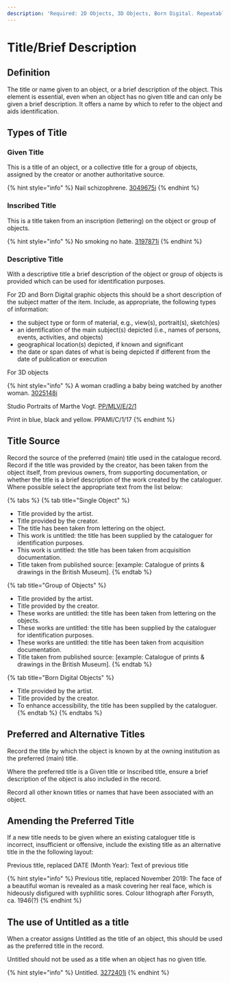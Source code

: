 ```yaml
---
description: 'Required: 2D Objects, 3D Objects, Born Digital. Repeatable.'
---
```


# Title/Brief Description

## Definition

The title or name given to an object, or a brief description of the object. This element is essential, even when an object has no given title and can only be given a brief description. It offers a name by which to refer to the object and aids identification. 

## Types of Title 

### Given Title

This is a title of an object, or a collective title for a group of objects, assigned by the creator or another authoritative source.

{% hint style="info" %}
Nail schizophrene.  [3049675i](https://wellcomecollection.org/works/azc3hheb)
{% endhint %}



### Inscribed Title

This is a title taken from an inscription \(lettering\) on the object or group of objects.

{% hint style="info" %}
No smoking no hate.  [3197871i](https://wellcomecollection.org/works/trkdjmg3)
{% endhint %}

### 

### Descriptive Title

With a descriptive title a brief description of the object or group of objects is provided which can be used for identification purposes. 

For 2D and Born Digital graphic objects this should be a short description of the subject matter of the item. Include, as appropriate, the following types of information:

* the subject type or form of material, e.g., view\(s\), portrait\(s\), sketch\(es\)
* an identification of the main subject\(s\) depicted \(i.e., names of persons, events, activities, and objects\)
* geographical location\(s\) depicted, if known and significant
* the date or span dates of what is being depicted if different from the date of publication or execution

For 3D objects

{% hint style="info" %}
A woman cradling a baby being watched by another woman.  [3025148i](https://wellcomecollection.org/works/wsq6ybqc)

Studio Portraits of Marthe Vogt.  [PP/MLV/E/2/1](https://wellcomecollection.org/works/u6dgfwtr)

Print in blue, black and yellow. PPAMI/C/1/17
{% endhint %}

## Title Source

Record the source of the preferred \(main\) title used in the catalogue record. Record if the title was provided by the creator, has been taken from the object itself, from previous owners, from supporting documentation, or whether the title is a brief description of the work created by the cataloguer. Where possible select the appropriate text from the list below:

{% tabs %}
{% tab title="Single Object" %}
* Title provided by the artist.
* Title provided by the creator.
* The title has been taken from lettering on the object. 
* This work is untitled: the title has been supplied by the cataloguer for identification purposes.
* This work is untitled: the title has been taken from acquisition documentation.
* Title taken from published source: \[example: Catalogue of prints & drawings in the British Museum\].
{% endtab %}

{% tab title="Group of Objects" %}
* Title provided by the artist.
* Title provided by the creator.
* These works are untitled: the title has been taken from lettering on the objects. 
* These works are untitled: the title has been supplied by the cataloguer for identification purposes.
* These works are untitled: the title has been taken from acquisition documentation.
* Title taken from published source: \[example: Catalogue of prints & drawings in the British Museum\].
{% endtab %}

{% tab title="Born Digital Objects" %}
* Title provided by the artist.
* Title provided by the creator.
* To enhance accessibility, the title has been supplied by the cataloguer. 
{% endtab %}
{% endtabs %}

## Preferred and Alternative Titles

Record the title by which the object is known by at the owning institution as the preferred \(main\) title.

Where the preferred title is a Given title or Inscribed title, ensure a brief description of the object is also included in the record.

Record all other known titles or names that have been associated with an object. 

## Amending the Preferred Title

If a new title needs to be given where an existing cataloguer title is incorrect, insufficient or offensive, include the existing title as an alternative title in the the following layout:

Previous title, replaced DATE \(Month Year\): Text of previous title

{% hint style="info" %}
Previous title, replaced November 2019: The face of a beautiful woman is revealed as a mask covering her real face, which is hideously disfigured with syphilitic sores. Colour lithograph after Forsyth, ca. 1946\(?\)
{% endhint %}

## The use of Untitled as a title

When a creator assigns Untitled as the title of an object, this should be used as the preferred title in the record.

Untitled should not be used as a title when an object has no given title.

{% hint style="info" %}
Untitled. [3272401i](https://wellcomecollection.org/works/rnsgfs2m)
{% endhint %}















